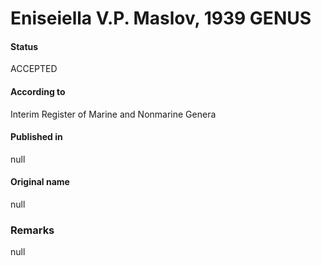 Eniseiella V.P. Maslov, 1939 GENUS
=======

#### Status
ACCEPTED

#### According to
Interim Register of Marine and Nonmarine Genera

#### Published in
null

#### Original name
null

### Remarks
null